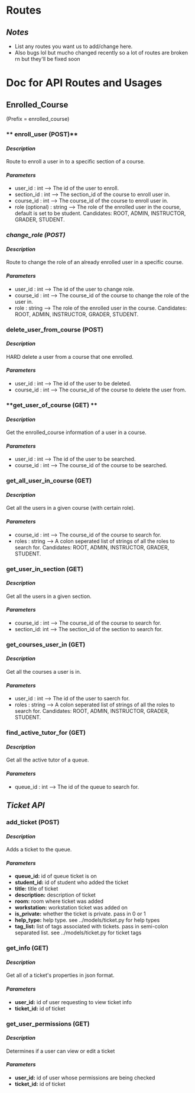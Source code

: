 # Routes

## ***Notes***

- List any routes you want us to add/change here.
- Also bugs lol but mucho changed recently so a lot of routes are broken rn but they'll be fixed soon

# Doc for API Routes and Usages

## **Enrolled_Course**
(Prefix = enrolled_course)
### ** enroll_user (POST)**
#### *Description*
Route to enroll a user in to a specific section of a course. 

#### *Parameters*
- user_id : int --> The id of the user to enroll.
- section_id : int --> The section_id of the course to enroll user in.
- course_id : int --> The course_id of the course to enroll user in.
- role (optional) : string --> The role of the enrolled user in the course, default is set to be student. Candidates: ROOT, ADMIN, INSTRUCTOR, GRADER, STUDENT.


### **change_role* (POST)*
#### *Description*
Route to change the role of an already enrolled user in a specific course.

#### *Parameters*
- user_id : int --> The id of the user to change role.
- course_id : int --> The course_id of the course to change the role of the user in.
- role : string --> The role of the enrolled user in the course. Candidates: ROOT, ADMIN, INSTRUCTOR, GRADER, STUDENT.


### **delete_user_from_course (POST)**
#### *Description*
HARD delete a user from a course that one enrolled.

#### *Parameters*
- user_id : int --> The id of the user to be deleted.
- course_id : int --> The course_id of the course to delete the user from.

### **get_user_of_course (GET) **
#### *Description*
Get the enrolled_course information of a user in a course.

#### *Parameters*
- user_id : int --> The id of the user to be searched.
- course_id : int --> The course_id of the course to be searched.

### **get_all_user_in_course (GET)**
#### *Description*
Get all the users in a given course (with certain role).

#### *Parameters*
- course_id : int --> The course_id of the course to search for.
- roles : string --> A colon seperated list of strings of all the roles to search for. Candidates: ROOT, ADMIN, INSTRUCTOR, GRADER, STUDENT.

### **get_user_in_section (GET)**
#### *Description*
Get all the users in a given section.

#### *Parameters*
- course_id : int --> The course_id of the course to search for.
- section_id: int --> The section_id of the section to search for.

### **get_courses_user_in (GET)**
#### *Description*
Get all the courses a user is in.

#### *Parameters*
- user_id : int --> The id of the user to saerch for.
- roles : string --> A colon seperated list of strings of all the roles to search for. Candidates: ROOT, ADMIN, INSTRUCTOR, GRADER, STUDENT.


### **find_active_tutor_for (GET)**
#### *Description*
Get all the active tutor of a queue.

#### *Parameters*
- queue_id : int --> The id of the queue to search for.


## ***Ticket API***

### **add_ticket (POST)**

#### *Description*

Adds a ticket to the queue. 

#### *Parameters*

- **queue_id:** id of queue ticket is on
- **student_id:** id of student who added the ticket
- **title:** title of ticket
- **description:** description of ticket
- **room:** room where ticket was added
- **workstation:** workstation ticket was added on
- **is_private:** whether the ticket is private. pass in 0 or 1
- **help_type:** help type. see ../models/ticket.py for help types
- **tag_list:** list of tags associated with tickets. pass in semi-colon separated list. see ../models/ticket.py for ticket tags

### **get_info (GET)**

#### *Description*

Get all of a ticket's properties in json format.

#### *Parameters*

- **user_id:** id of user requesting to view ticket info
- **ticket_id:** id of ticket

### **get_user_permissions (GET)**

#### *Description*

Determines if a user can view or edit a ticket

#### *Parameters*

- **user_id:** id of user whose permissions are being checked
- **ticket_id:** id of ticket






